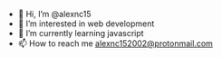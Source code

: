 - 👋 Hi, I’m @alexnc15
- 👀 I’m interested in web development
- 🌱 I’m currently learning javascript
- 📫 How to reach me alexnc152002@protonmail.com

<!---
alexnc15/alexnc15 is a ✨ special ✨ repository because its `README.md` (this file) appears on your GitHub profile.
You can click the Preview link to take a look at your changes.
--->

